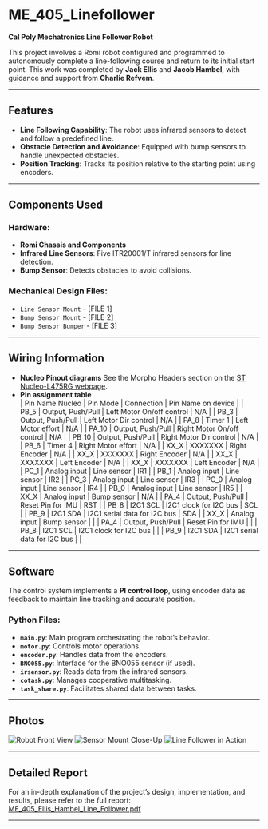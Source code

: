 # ME_405_Linefollower

**Cal Poly Mechatronics Line Follower Robot**

This project involves a Romi robot configured and programmed to autonomously complete a line-following course and return to its initial start point. This work was completed by **Jack Ellis** and **Jacob Hambel**, with guidance and support from **Charlie Refvem**.

---

## Features

- **Line Following Capability**: The robot uses infrared sensors to detect and follow a predefined line.
- **Obstacle Detection and Avoidance**: Equipped with bump sensors to handle unexpected obstacles.
- **Position Tracking**: Tracks its position relative to the starting point using encoders.

---

## Components Used

### Hardware:
- **Romi Chassis and Components**
- **Infrared Line Sensors**: Five ITR20001/T infrared sensors for line detection.
- **Bump Sensor**: Detects obstacles to avoid collisions.

### Mechanical Design Files:
- `Line Sensor Mount` - [FILE 1]
- `Bump Sensor Mount` - [FILE 2]
- `Bump Sensor Bumper` - [FILE 3]

---

## Wiring Information
- **Nucleo Pinout diagrams**
    See the Morpho Headers section on the [ST Nucleo-L475RG webpage](https://os.mbed.com/platforms/ST-Nucleo-L476RG/).
- **Pin assignment table**    
| Pin Name Nucleo  | Pin Mode            | Connection                   | Pin Name on device |
| PB_5             | Output, Push/Pull   | Left Motor On/off control    | N/A                |
| PB_3             | Output, Push/Pull   | Left Motor Dir control       | N/A                |
| PA_8             | Timer 1             | Left Motor effort            | N/A                |
| PA_10            | Output, Push/Pull   | Right Motor On/off control   | N/A                | 
| PB_10            | Output, Push/Pull   | Right Motor Dir control      | N/A                |
| PB_6             | Timer 4             | Right Motor effort           | N/A                |
| XX_X             | XXXXXXX             | Right Encoder                | N/A                |
| XX_X             | XXXXXXX             | Right Encoder                | N/A                |
| XX_X             | XXXXXXX             | Left Encoder                 | N/A                |
| XX_X             | XXXXXXX             | Left Encoder                 | N/A                |
| PC_1             | Analog input        | Line sensor                  | IR1                |
| PB_1             | Analog input        | Line sensor                  | IR2                |
| PC_3             | Analog input        | Line sensor                  | IR3                |
| PC_0             | Analog input        | Line sensor                  | IR4                |
| PB_0             | Analog input        | Line sensor                  | IR5                |
| XX_X             | Analog input        | Bump sensor                  | N/A                |
| PA_4             | Output, Push/Pull   | Reset Pin for IMU            | RST                |
| PB_8             | I2C1 SCL            | I2C1 clock for I2C bus       | SCL                |
| PB_9             | I2C1 SDA            | I2C1 serial data for I2C bus | SDA                |
| XX_X             | Analog input        | Bump sensor                  |                    |
| PA_4             | Output, Push/Pull   | Reset Pin for IMU            |                    |
| PB_8             | I2C1 SCL            | I2C1 clock for I2C bus       |                    |
| PB_9             | I2C1 SDA            | I2C1 serial data for I2C bus |                    |



---

## Software

The control system implements a **PI control loop**, using encoder data as feedback to maintain line tracking and accurate position.

### Python Files:
- **`main.py`**: Main program orchestrating the robot’s behavior.
- **`motor.py`**: Controls motor operations.
- **`encoder.py`**: Handles data from the encoders.
- **`BNO055.py`**: Interface for the BNO055 sensor (if used).
- **`irsensor.py`**: Reads data from the infrared sensors.
- **`cotask.py`**: Manages cooperative multitasking.
- **`task_share.py`**: Facilitates shared data between tasks.

---

## Photos

![Robot Front View](./images/robot_front_view.jpg)
![Sensor Mount Close-Up](./images/sensor_mount.jpg)
![Line Follower in Action](./images/line_follower_action.jpg)

---

## Detailed Report

For an in-depth explanation of the project’s design, implementation, and results, please refer to the full report:
[ME_405_Ellis_Hambel_Line_Follower.pdf](./docs/ME_405_Ellis_Hambel_Line_Follower.pdf)

---